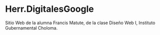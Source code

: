 # Herr.DigitalesGoogle
Sitio Web de la alumna Francis Matute, de la clase Diseño Web I, Instituto Gubernamental Choloma.
